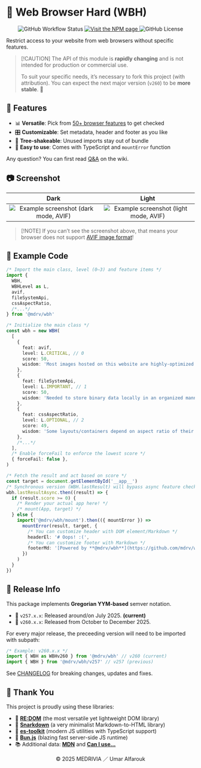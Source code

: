 # 🔨 Web Browser Hard (WBH)

<p align="center">
  <img alt="GitHub Workflow Status" src="https://img.shields.io/github/actions/workflow/status/mdrv/wbh/release.yml?event=release"/>
  <a href="https://www.npmjs.com/package/@mdrv/wbh">
    <img alt="Visit the NPM page" src="https://img.shields.io/npm/v/@mdrv/wbh"/>
  </a>
    <img alt="GitHub License" src="https://img.shields.io/github/license/mdrv/wbh">
</p>

Restrict access to your website from web browsers without specific features.

>   [!CAUTION]
>   The API of this module is **rapidly changing** and is not intended for production or commercial use.
>
>   To suit your specific needs, it’s necessary to fork this project (with attribution). You can expect the next major version (`v260`) to be **more stable**. 🌟

## 🎁 Features

-   📊 **Versatile**: Pick from [50+ browser features](https://github.com/mdrv/wbh/wiki/feature-list) to get checked
-   🎛️ **Customizable**: Set metadata, header and footer as you like
-   🌲 **Tree-shakeable**: Unused imports stay out of bundle
-   🚀 **Easy to use**: Comes with TypeScript and `mountError` function

Any question? You can first read [Q&A](https://github.com/mdrv/wbh/wiki/Q&A) on the wiki.

## 📷 Screenshot

| Dark | Light |
| :--: | :---: |
| ![Example screenshot (dark mode, AVIF)](./res/example1-dark.avif) | ![Example screenshot (light mode, AVIF)](./res/example1-light.avif) |

>   [!NOTE]
>   If you can’t see the screenshot above, that means your browser does not support [AVIF image format](https://caniuse.com/avif)!

## 🧭 Example Code

```ts
/* Import the main class, level (0–3) and feature items */
import {
  WBH,
  WBHLevel as L,
  avif,
  fileSystemApi,
  cssAspectRatio,
  /*...*/
} from '@mdrv/wbh'

/* Initialize the main class */
const wbh = new WBH(
  [
    {
      feat: avif,
      level: L.CRITICAL, // 0
      score: 50,
      wisdom: 'Most images hosted on this website are highly-optimized AVIF files.',
    },
    {
      feat: fileSystemApi,
      level: L.IMPORTANT, // 1
      score: 50,
      wisdom: 'Needed to store binary data locally in an organized manner.',
    },
    {
      feat: cssAspectRatio,
      level: L.OPTIONAL, // 2
      score: 49,
      wisdom: 'Some layouts/containers depend on aspect ratio of their surroundings.',
    },
    /*...*/
  ],
  /* Enable forceFail to enforce the lowest score */
  { forceFail: false },
)

/* Fetch the result and act based on score */
const target = document.getElementById('__app__')
/* Synchronous version (WBH.lastResult) will bypass async feature check */
wbh.lastResultAsync.then((result) => {
  if (result.score >= 0) {
    /* Render your actual app here! */
    /* mount(App, target) */
  } else {
    import('@mdrv/wbh/mount').then(({ mountError }) =>
      mountError(result, target, {
        /* You can customize header with DOM element/Markdown */
        headerEl: '# Oops! :(',
        /* You can customize footer with Markdown */
        footerMd: '[Powered by **@mdrv/wbh**](https://github.com/mdrv/wbh)',
      })
    )
  }
})
```

## 🔔 Release Info

This package implements **Gregorian YYM-based** semver notation.

-   📅 `v257.x.x`: Released around/on July 2025. **(current)**
-   🚀 `v260.x.x`: Released from October to December 2025.

For every major release, the preceeding version will need to be imported with subpath: 

```ts
/* Example: v260.x.x */
import { WBH as WBHv260 } from '@mdrv/wbh' // v260 (current)
import { WBH } from '@mdrv/wbh/v257' // v257 (previous)
```

See [CHANGELOG](CHANGELOG.md) for breaking changes, updates and fixes.

## 💖 Thank You

This project is proudly using these libraries:

-   🎨 [**RE:DOM**](https://github.com/redom/redom) (the most versatile yet lightweight DOM library)
-   📑 [**Snarkdown**](https://github.com/developit/snarkdown) (a very minimalist Markdown-to-HTML library)
-   🧩 [**es-toolkit**](https://github.com/toss/es-toolkit) (modern JS utilities with TypeScript support)
-   🥟 [**Bun.js**](https://github.com/oven-sh/bun) (blazing fast server-side JS runtime)
-   📚 Additional data: [**MDN**](https://github.com/mdn/browser-compat-data) and [**Can I use...**](https://github.com/Fyrd/caniuse)

<p align="center" style="opacity: 0.5, font-weight: 700">© 2025 MEDRIVIA ／ Umar Alfarouk</p>
